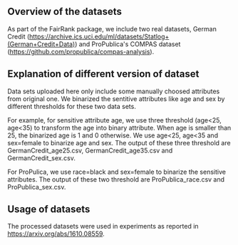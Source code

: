 Overview of the datasets
------------------------

As part of the FairRank package, we include two real datasets, German
Credit
(https://archive.ics.uci.edu/ml/datasets/Statlog+(German+Credit+Data))
and ProPublica's COMPAS dataset
(https://github.com/propublica/compas-analysis).

Explanation of different version of dataset
--------------------------------------------
Data sets uploaded here only include some manually choosed attributes from original one. We binarized the sentitive attributes like age and sex by different thresholds for these two data sets.

For example, for sensitive attribute age, we use three threshold (age<25, age<35) to transform the age into binary attribute. When age is smaller than 25, the binarized age is 1 and 0 otherwise. We use age<25, age<35 and sex=female to binarize age and sex. The output of these three threshold are GermanCredit_age25.csv, GermanCredit_age35.csv and GermanCredit_sex.csv.

For ProPulica, we use race=black and sex=female to binarize the sensitive attributes. The output of these two threshold are ProPublica_race.csv and ProPublica_sex.csv. 

Usage of datasets
-----------------
The processed datasets were used in experiments as reported in https://arxiv.org/abs/1610.08559.

